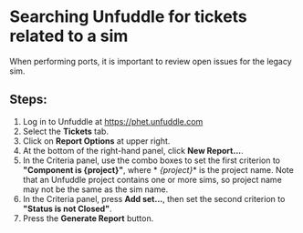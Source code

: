 # Searching Unfuddle for tickets related to a sim

When performing ports, it is important to review open issues for the legacy sim.

## Steps:

1. Log in to Unfuddle at https://phet.unfuddle.com
2. Select the **Tickets** tab.
3. Click on  **Report Options** at upper right.
4. At the bottom of the right-hand panel, click **New Report...**.
5. In the Criteria panel, use the combo boxes to set the first criterion to **"Component is {project}"**, where *
   *{project}** is the project name. Note that an Unfuddle project contains one or more sims, so project name may not be
   the same as the sim name.
6. In the Criteria panel, press **Add set...**, then set the second criterion to **"Status is not Closed"**.
7. Press the **Generate Report** button.
